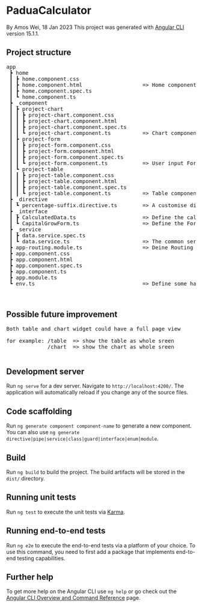 # PaduaCalculator

By Amos Wei, 18 Jan 2023
This project was generated with [Angular CLI](https://github.com/angular/angular-cli) version 15.1.1.


## Project structure

<pre>
app
 ┣ home
 ┃ ┣ home.component.css
 ┃ ┣ home.component.html                   => Home component for display form, chart and table
 ┃ ┣ home.component.spec.ts
 ┃ ┗ home.component.ts
 ┣ _component
 ┃ ┣ project-chart
 ┃ ┃ ┣ project-chart.component.css
 ┃ ┃ ┣ project-chart.component.html
 ┃ ┃ ┣ project-chart.component.spec.ts
 ┃ ┃ ┗ project-chart.component.ts          => Chart component for display the chart
 ┃ ┣ project-form
 ┃ ┃ ┣ project-form.component.css
 ┃ ┃ ┣ project-form.component.html
 ┃ ┃ ┣ project-form.component.spec.ts
 ┃ ┃ ┗ project-form.component.ts           => User input Forms for calculation
 ┃ ┗ project-table
 ┃ ┃ ┣ project-table.component.css
 ┃ ┃ ┣ project-table.component.html
 ┃ ┃ ┣ project-table.component.spec.ts
 ┃ ┃ ┗ project-table.component.ts          => Table component for display the table
 ┣ _directive
 ┃ ┗ percentage-suffix.directive.ts        => A customise directive for adding '%' after rates value
 ┣ _interface
 ┃ ┣ CalculatedData.ts                     => Define the calculatedData interfaces
 ┃ ┗ CapitalGrowForm.ts                    => Define the FormData interfaces
 ┣ _service
 ┃ ┣ data.service.spec.ts
 ┃ ┗ data.service.ts                       => The common service for doing calculation and provide calculated Data
 ┣ app-routing.module.ts                   => Deine Routing 
 ┣ app.component.css
 ┣ app.component.html
 ┣ app.component.spec.ts
 ┣ app.component.ts
 ┣ app.module.ts
 ┗ env.ts                                  => Define some hardcoded value which could possible pass as variable from WS

 </pre>


## Possible future improvement
<pre>
Both table and chart widget could have a full page view

for example: /table  => show the table as whole sreen
             /chart  => show the chart as whole sreen 
 </pre>
## Development server

Run `ng serve` for a dev server. Navigate to `http://localhost:4200/`. The application will automatically reload if you change any of the source files.

## Code scaffolding

Run `ng generate component component-name` to generate a new component. You can also use `ng generate directive|pipe|service|class|guard|interface|enum|module`.

## Build

Run `ng build` to build the project. The build artifacts will be stored in the `dist/` directory.

## Running unit tests

Run `ng test` to execute the unit tests via [Karma](https://karma-runner.github.io).

## Running end-to-end tests

Run `ng e2e` to execute the end-to-end tests via a platform of your choice. To use this command, you need to first add a package that implements end-to-end testing capabilities.

## Further help

To get more help on the Angular CLI use `ng help` or go check out the [Angular CLI Overview and Command Reference](https://angular.io/cli) page.
